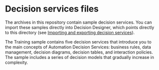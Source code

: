 # Decision services files

The archives in this repository contain sample decision services. You can import these samples directly into Decision Designer, which points directly to this directory (see [Importing and exporting decision services](https://www.ibm.com/docs/SSYHZ8_21.0.x/com.ibm.dba.aid/topics/con_import_export.html)).

The Training sample contains five decision services that introduce you to the main concepts of Automation Decision Services: business rules, data management, decision diagrams, decision tables, and interaction policies. The sample includes a series of decision models that gradually increase in complexity.

